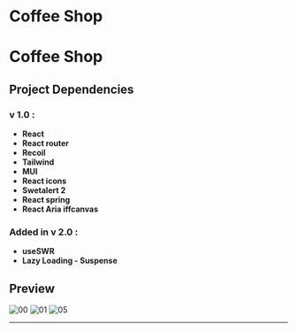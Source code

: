 # Coffee Shop
<h1>Coffee Shop</h1>

## Project Dependencies

### v 1.0 :
- **React**
- **React router**
- **Recoil**
- **Tailwind**
- **MUI**
- **React icons**
- **Swetalert 2**
- **React spring**
- **React Aria iffcanvas**

### Added in v 2.0 :

- **useSWR**
- **Lazy Loading - Suspense**

<a href={https://github.com/immohammadrezatavakkoli/coffeeshop/assets/100797809/487d078b-175f-4ce1-bfde-ec090de69ea7}></a>

## Preview

![00](https://github.com/rzvkoli/coffeeshop/assets/100797809/3c11b7f2-f89f-400f-9afb-2da946515d76)
![01](https://github.com/immohammadrezatavakkoli/coffeeshop/assets/100797809/5a603fd1-5348-43b3-a682-e9d918b1a85d)
![05](https://github.com/rzvkoli/coffeeshop/assets/100797809/7a3529f6-38fb-4c82-979a-6f03b4d08072)

----
